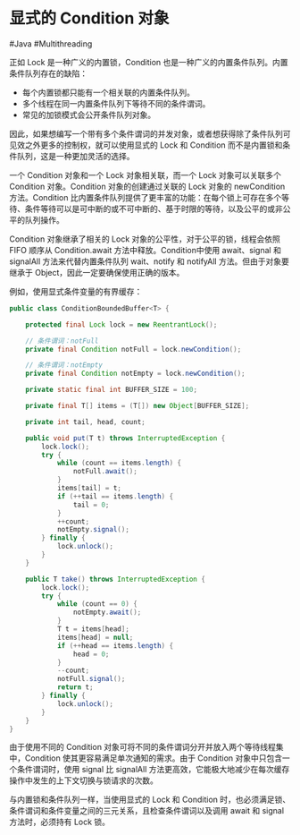 # 显式的 Condition 对象
#Java #Multithreading 

正如 Lock 是一种广义的内置锁，Condition 也是一种广义的内置条件队列。内置条件队列存在的缺陷：

+ 每个内置锁都只能有一个相关联的内置条件队列。
+ 多个线程在同一内置条件队列下等待不同的条件谓词。
+ 常见的加锁模式会公开条件队列对象。

因此，如果想编写一个带有多个条件谓词的并发对象，或者想获得除了条件队列可见效之外更多的控制权，就可以使用显式的 Lock 和 Condition 而不是内置锁和条件队列，这是一种更加灵活的选择。

一个 Condition 对象和一个 Lock 对象相关联，而一个 Lock 对象可以关联多个 Condition 对象。Condition 对象的创建通过关联的 Lock 对象的 newCondition 方法。Condition 比内置条件队列提供了更丰富的功能：在每个锁上可存在多个等待、条件等待可以是可中断的或不可中断的、基于时限的等待，以及公平的或非公平的队列操作。

Condition 对象继承了相关的 Lock 对象的公平性，对于公平的锁，线程会依照 FIFO 顺序从 Condition.await 方法中释放。Condition中使用 await、signal 和 signalAll 方法来代替内置条件队列 wait、notify 和 notifyAll 方法。但由于对象要继承于 Object，因此一定要确保使用正确的版本。

例如，使用显式条件变量的有界缓存：

```java
public class ConditionBoundedBuffer<T> {

    protected final Lock lock = new ReentrantLock();

    // 条件谓词：notFull
    private final Condition notFull = lock.newCondition();

    // 条件谓词：notEmpty
    private final Condition notEmpty = lock.newCondition();

    private static final int BUFFER_SIZE = 100;

    private final T[] items = (T[]) new Object[BUFFER_SIZE];

    private int tail, head, count;

    public void put(T t) throws InterruptedException {
        lock.lock();
        try {
            while (count == items.length) {
                notFull.await();
            }
            items[tail] = t;
            if (++tail == items.length) {
                tail = 0;
            }
            ++count;
            notEmpty.signal();
        } finally {
            lock.unlock();
        }
    }

    public T take() throws InterruptedException {
        lock.lock();
        try {
            while (count == 0) {
                notEmpty.await();
            }
            T t = items[head];
            items[head] = null;
            if (++head == items.length) {
                head = 0;
            }
            --count;
            notFull.signal();
            return t;
        } finally {
            lock.unlock();
        }
    }
}
```

由于使用不同的 Condition 对象可将不同的条件谓词分开并放入两个等待线程集中，Condition 使其更容易满足单次通知的需求。由于 Condition 对象中只包含一个条件谓词时，使用 signal 比 signalAll 方法更高效，它能极大地减少在每次缓存操作中发生的上下文切换与锁请求的次数。

与内置锁和条件队列一样，当使用显式的 Lock 和 Condition 时，也必须满足锁、条件谓词和条件变量之间的三元关系，且检查条件谓词以及调用 await 和 signal 方法时，必须持有 Lock 锁。


